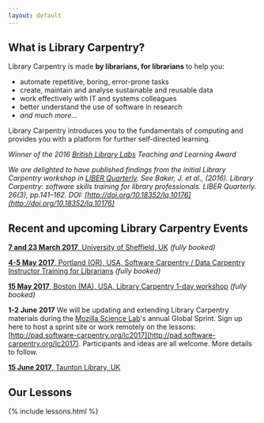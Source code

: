 ```yaml
---
layout: default
---
```


What is Library Carpentry?
--------------------------

Library Carpentry is made **by librarians, for librarians** to help
you:

- automate repetitive, boring, error-prone tasks
- create, maintain and analyse sustainable and reusable data
- work effectively with IT and systems colleagues
- better understand the use of software in research
- *and much more…*

Library Carpentry introduces you to the fundamentals of computing and provides you with a platform for further self-directed learning.

*Winner of the 2016 [British Library Labs](http://labs.bl.uk/British+Library+Labs+Awards) Teaching and Learning Award*

*We are delighted to have published findings from the initial Library Carpentry workshop in [LIBER Quarterly](http://doi.org/10.18352/lq.10176). See Baker, J. et al., (2016). Library Carpentry: software skills training for library professionals. LIBER Quarterly. 26(3), pp.141–162. DOI: [http://doi.org/10.18352/lq.10176](http://doi.org/10.18352/lq.10176)*

Recent and upcoming Library Carpentry Events
-----------

[**7 and 23 March 2017**, University of Sheffield, UK](https://jezcope.github.io/2017-03-07-sheffield-lc/) *(fully booked)*

[**4-5 May 2017**, Portland (OR), USA, Software Carpentry / Data Carpentry Instructor Training for Librarians](https://datapub.cdlib.org/2016/12/08/announcing-instructor-training-for-librarians/) *(fully booked)*

[**15 May 2017**, Boston (MA), USA, Library Carpentry 1-day workshop](https://weaverbel.github.io/2017-05-11-lc-boston/) *(fully booked)*

**1-2 June 2017** We will be updating and extending Library Carpentry materials during the [Mozilla Science Lab](https://science.mozilla.org/programs/events/global-sprint-2017)'s annual Global Sprint. Sign up here to host a sprint site or work remotely on the lessons: [http://pad.software-carpentry.org/lc2017](http://pad.software-carpentry.org/lc2017). Participants and ideas are all welcome. More details to follow.

[**15 June 2017**, Taunton Library, UK](https://www.eventbrite.co.uk/e/library-carpentry-south-west-tickets-32938061629)

Our Lessons
-----------

{% include lessons.html %}
